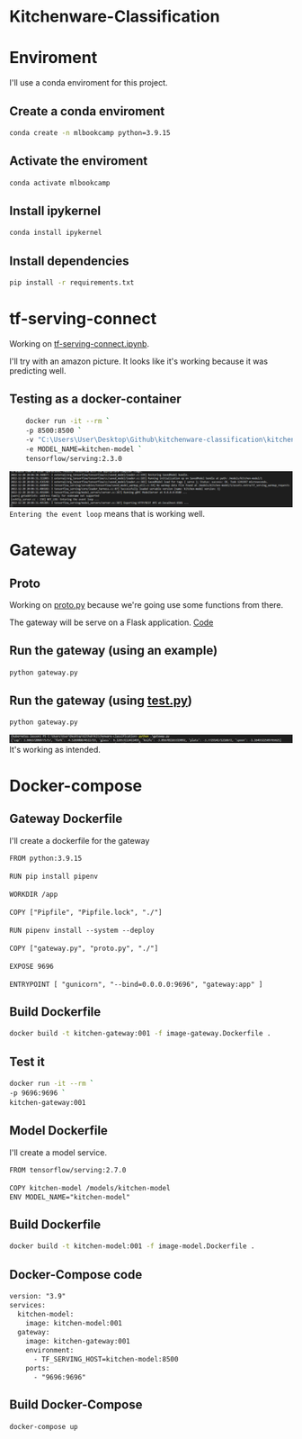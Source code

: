 # Kitchenware-Classification

# Enviroment
I'll use a conda enviroment for this project.
## Create a conda enviroment
```bash
conda create -n mlbookcamp python=3.9.15
```
## Activate the enviroment
```bash
conda activate mlbookcamp
```
## Install ipykernel
```bash
conda install ipykernel
```
## Install dependencies
```bash
pip install -r requirements.txt
```
# tf-serving-connect
Working on [tf-serving-connect.ipynb](notebooks/tf-serving-connect.ipynb).


I'll try with an amazon picture. It looks like it's working because it was predicting well.
## Testing as a docker-container
```sh
    docker run -it --rm `
    -p 8500:8500 `
    -v "C:\Users\User\Desktop\Github\kitchenware-classification\kitchen-model:/models/kitchen-model/1" `
    -e MODEL_NAME=kitchen-model `
    tensorflow/serving:2.3.0
```
![image1](images/docker-tf-serving.PNG)
`Entering the event loop` means that is working well.
# Gateway
## Proto
Working on [proto.py](proto.py) because we're going use some functions from there.

The gateway will be serve on a Flask application. [Code](gateway.py)
## Run the gateway (using an example)
```sh
python gateway.py 
```
## Run the gateway (using [test.py](test.py))
```sh
python gateway.py
```


![code2](images/gateway-testing.PNG)
It's working as intended.

# Docker-compose
## Gateway Dockerfile
I'll create a dockerfile for the gateway
```docker
FROM python:3.9.15

RUN pip install pipenv

WORKDIR /app 

COPY ["Pipfile", "Pipfile.lock", "./"]

RUN pipenv install --system --deploy

COPY ["gateway.py", "proto.py", "./"]

EXPOSE 9696

ENTRYPOINT [ "gunicorn", "--bind=0.0.0.0:9696", "gateway:app" ]
```
## Build Dockerfile
```sh
docker build -t kitchen-gateway:001 -f image-gateway.Dockerfile .
```
## Test it
```sh
docker run -it --rm `
-p 9696:9696 `
kitchen-gateway:001
```
## Model Dockerfile
I'll create a model service.
```docker
FROM tensorflow/serving:2.7.0

COPY kitchen-model /models/kitchen-model 
ENV MODEL_NAME="kitchen-model"
```
## Build Dockerfile
```sh
docker build -t kitchen-model:001 -f image-model.Dockerfile .
```
## Docker-Compose code
```
version: "3.9"
services:
  kitchen-model:
    image: kitchen-model:001
  gateway:
    image: kitchen-gateway:001 
    environment:
      - TF_SERVING_HOST=kitchen-model:8500
    ports:
      - "9696:9696"
```
## Build Docker-Compose
```
docker-compose up
```



